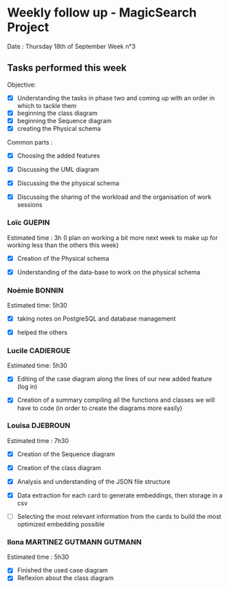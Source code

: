 # Weekly follow up - MagicSearch Project


Date : Thursday 18th of September
Week n°3


## Tasks performed this week


Objective:
- [x] Understanding the tasks in phase two and coming up with an order in which to tackle them
- [x] beginning the class diagram
- [x] beginning the Sequence diagram
- [x] creating the Physical schema

Common parts :
- [x] Choosing the added features
- [x] Discussing the UML diagram
- [x] Discussing the the physical schema
- [x] Discussing the sharing of the workload and the organisation of work sessions




### Loïc GUEPIN
Estimated time : 3h (I plan on working a bit more next week to make up for working less than the others this week)
- [x] Creation of the Physical schema
- [x] Understanding of the data-base to work on the physical schema


### Noémie BONNIN
Estimated time: 5h30
- [x] taking notes on PostgreSQL and database management
- [x] helped the others


### Lucile CADIERGUE
Estimated time: 5h30
- [x] Editing of the case diagram along the lines of our new added feature (log in)
- [x] Creation of a summary compiling all the functions and classes we will have to code (in order to create the diagrams more easily)



### Louisa DJEBROUN
Estimated time : 7h30
- [x] Creation of the Sequence diagram
- [x] Creation of the class diagram
- [x] Analysis and understanding of the JSON file structure
- [x] Data extraction for each card to generate embeddings, then storage in a csv
- [ ] Selecting the most relevant information from the cards to build the most optimized embedding possible
 

### Ilona MARTINEZ GUTMANN GUTMANN
Estimated time : 5h30
- [x] Finished the used case diagram
- [x] Reflexion about the class diagram
